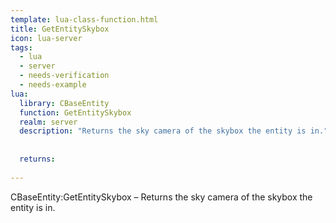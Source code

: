 ```yaml
---
template: lua-class-function.html
title: GetEntitySkybox
icon: lua-server
tags:
  - lua
  - server
  - needs-verification
  - needs-example
lua:
  library: CBaseEntity
  function: GetEntitySkybox
  realm: server
  description: "Returns the sky camera of the skybox the entity is in."
  
  
  returns:
    
---
```


<div class="lua__search__keywords">
CBaseEntity:GetEntitySkybox &#x2013; Returns the sky camera of the skybox the entity is in.
</div>

